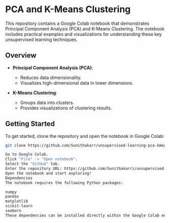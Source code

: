 # PCA and K-Means Clustering

This repository contains a Google Colab notebook that demonstrates Principal Component Analysis (PCA) and K-Means Clustering. The notebook includes practical examples and visualizations for understanding these key unsupervised learning techniques.

## Overview

- **Principal Component Analysis (PCA)**: 
  - Reduces data dimensionality.
  - Visualizes high-dimensional data in lower dimensions.

- **K-Means Clustering**:
  - Groups data into clusters.
  - Provides visualizations of clustering results.

## Getting Started

To get started, clone the repository and open the notebook in Google Colab:

```bash
git clone https://github.com/Sunithakarr/unsupervised-learning-pca-kmeans.git

Go to Google Colab.
Click "File" -> "Open notebook".
Select the "GitHub" tab.
Enter the repository URL: https://github.com/Sunithakarri/unsupervised-learning-pca-kmeans.
Open the notebook and start exploring!
Dependencies
The notebook requires the following Python packages:

numpy
pandas
matplotlib
scikit-learn
seaborn
These dependencies can be installed directly within the Google Colab environment.
